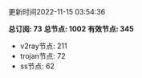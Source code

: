更新时间2022-11-15 03:54:36

**总订阅: 73**
**总节点: 1002**
**有效节点: 345**
- v2ray节点: 211
- trojan节点: 72
- ss节点: 62
